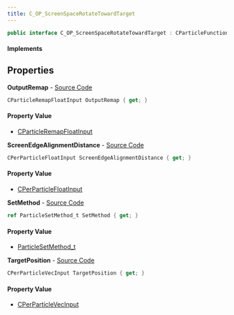 ```yaml
---
title: C_OP_ScreenSpaceRotateTowardTarget
---
```


```csharp
public interface C_OP_ScreenSpaceRotateTowardTarget : CParticleFunctionOperator, CParticleFunction, ISchemaClass<CParticleFunction>, ISchemaClass<CParticleFunctionOperator>, ISchemaClass<C_OP_ScreenSpaceRotateTowardTarget>, ISchemaField, ISchemaClass, INativeHandle
```

#### Implements

## Properties

**OutputRemap** - [Source Code](https://github.com/swiftly-solution/swiftlys2/blob/main/managed/src/SwiftlyS2.Generated/Schemas/Interfaces/C_OP_ScreenSpaceRotateTowardTarget.cs#L18)

```csharp
CParticleRemapFloatInput OutputRemap { get; }
```

#### Property Value

- [CParticleRemapFloatInput](/docs/api/shared/schemadefinitions/cparticleremapfloatinput)

**ScreenEdgeAlignmentDistance** - [Source Code](https://github.com/swiftly-solution/swiftlys2/blob/main/managed/src/SwiftlyS2.Generated/Schemas/Interfaces/C_OP_ScreenSpaceRotateTowardTarget.cs#L22)

```csharp
CPerParticleFloatInput ScreenEdgeAlignmentDistance { get; }
```

#### Property Value

- [CPerParticleFloatInput](/docs/api/shared/schemadefinitions/cperparticlefloatinput)

**SetMethod** - [Source Code](https://github.com/swiftly-solution/swiftlys2/blob/main/managed/src/SwiftlyS2.Generated/Schemas/Interfaces/C_OP_ScreenSpaceRotateTowardTarget.cs#L20)

```csharp
ref ParticleSetMethod_t SetMethod { get; }
```

#### Property Value

- [ParticleSetMethod_t](/docs/api/shared/schemadefinitions/particlesetmethod_t)

**TargetPosition** - [Source Code](https://github.com/swiftly-solution/swiftlys2/blob/main/managed/src/SwiftlyS2.Generated/Schemas/Interfaces/C_OP_ScreenSpaceRotateTowardTarget.cs#L16)

```csharp
CPerParticleVecInput TargetPosition { get; }
```

#### Property Value

- [CPerParticleVecInput](/docs/api/shared/schemadefinitions/cperparticlevecinput)

